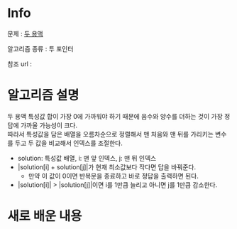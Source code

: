 # Info

  

문제 : [두 용액](https://www.acmicpc.net/problem/2470)

알고리즘 종류 : 투 포인터

참조 url : 

  

# 알고리즘 설명
두 용액 특성값 합이 가장 0에 가까워야 하기 때문에 음수와 양수를 더하는 것이 가장 정답에 가까울 가능성이 크다.  
따라서 특성값을 담은 배열을 오름차순으로 정렬해서 맨 처음와 맨 뒤를 가리키는 변수를 두고 두 값을 비교해서 인덱스를 조절한다.
- solution: 특성값 배열, i: 맨 앞 인덱스, j: 맨 뒤 인덱스
- |solution[i] + solution[j]|가 현재 최소값보다 작다면 답을 바꿔준다.
	- 만약 이 값이 0이면 반복문을 종료하고 바로 정답을 출력하면 된다.
- |solution[i]| > |solution[j]|이면 i를 1만큼 늘리고 아니면 j를 1만큼 감소한다.


# 새로 배운 내용

